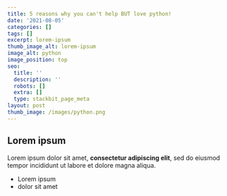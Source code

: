 ```yaml
---
title: 5 reasons why you can't help BUT love python!
date: '2021-08-05'
categories: []
tags: []
excerpt: lorem-ipsum
thumb_image_alt: lorem-ipsum
image_alt: python
image_position: top
seo:
  title: ''
  description: ''
  robots: []
  extra: []
  type: stackbit_page_meta
layout: post
thumb_image: /images/python.png
---
```

## Lorem ipsum

Lorem ipsum dolor sit amet, **consectetur adipiscing elit**, sed do eiusmod tempor incididunt ut labore et dolore magna aliqua.

- Lorem ipsum
- dolor sit amet